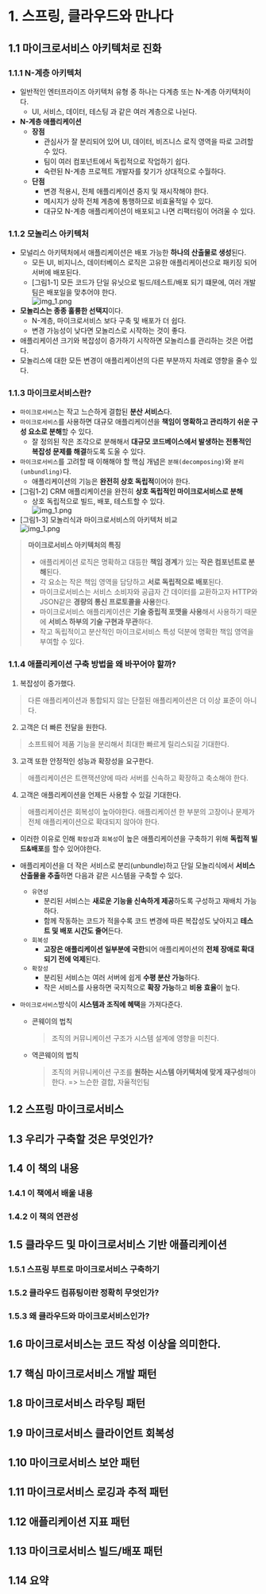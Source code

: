 # 1. 스프링, 클라우드와 만나다

## 1.1 마이크로서비스 아키텍처로 진화
### 1.1.1 N-계층 아키텍처
- 일반적인 엔터프라이즈 아키텍처 유형 중 하나는 다계층 또는 N-계층 아키텍처이다.
  - UI, 서비스, 데이터, 테스팅 과 같은 여러 계층으로 나뉜다.
- **N-계층 애플리케이션**
  - **장점**
    - 관심사가 잘 분리되어 있어 UI, 데이터, 비즈니스 로직 영역을 따로 고려할 수 있다.
    - 팀이 여러 컴포넌트에서 독립적으로 작업하기 쉽다.
    - 숙련된 N-계층 프로젝트 개발자를 찾기가 상대적으로 수월하다.
  - **단점**
    - 변경 적용시, 전체 애플리케이션 중지 및 재시작해야 한다.
    - 메시지가 상하 전체 계층에 통행하므로 비효율적일 수 있다.
    - 대규모 N-계층 애플리케이션이 배포되고 나면 리팩터링이 어려울 수 있다.

### 1.1.2 모놀리스 아키텍처
- 모널리스 아키텍처에서 애플리케이션은 배포 가능한 **하나의 산출물로 생성**된다.
  - 모든 UI, 비지니스, 데이터베이스 로직은 고유한 애플리케이션으로 패키징 되어 서버에 배포된다.
  - [그림1-1] 모든 코드가 단일 유닛으로 빌드/테스트/배포 되기 떄문에, 여러 개발 팀은 배포일을 맞추어야 한다.  
    ![img_1.png](images/ch01/img.png)  
- **모놀리스는 종종 훌륭한 선택지**이다.
  - N-계층, 마이크로서비스 보다 구축 및 배포가 더 쉽다.
  - 변경 가능성이 낮다면 모놀리스로 시작하는 것이 좋다.
- 애플리케이션 크기와 복잡성이 증가하기 시작하면 모놀리스를 관리하는 것은 어렵다.
- 모놀리스에 대한 모든 변경이 애플리케이션의 다른 부분까지 차례로 영향을 줄수 있다. 
### 1.1.3 마이크로서비스란?
- `마이크로서비스`는 작고 느슨하게 결합된 **분산 서비스**다.
- `마이크로서비스`를 사용하면 대규모 애플리케이션을 **책임이 명확하고 관리하기 쉬운 구성 요소로 분해**할 수 있다.
  - 잘 정의된 작은 조각으로 분해해서 **대규모 코드베이스에서 발생하는 전통적인 복잡성 문제를 해결**하도록 도울 수 있다.
- `마이크로서비스`를 고려할 때 이해해야 할 핵심 개념은 `분해(decomposing)`와 `분리(unbundling)`다.
  - 애플리케이션의 기능은 **완전히 상호 독립적**이어야 한다.
- [그림1-2] CRM 애플리케이션을 완전히 **상호 독립적인 마이크로서비스로 분해** 
  - 상호 독립적으로 빌드, 배포, 테스트할 수 있다.  
  ![img_1.png](images/ch01/img_1.png)  
- [그림1-3] 모놀리식과 마이크로서비스의 아키텍처 비교  
  ![img_1.png](images/ch01/img_2.png)  

> **마이크로서비스 아키텍처의 특징**
> - 애플리케이션 로직은 명확하고 대등한 **책임 경계**가 있는 **작은 컴포넌트로 분해**된다.
> - 각 요소는 작은 책임 영역을 담당하고 **서로 독립적으로 배포**된다.
> - 마이크로서비스는 서비스 소비자와 공급자 간 데이터를 교환하고자 HTTP와 JSON같은 **경량의 통신 프로토콜을 사용**한다.
> - 마이크로서비스 애플리케이션은 **기술 중립적 포맷을 사용**해서 사용하기 때문에 **서비스 하부의 기술 구현과 무관**하다.
> - 작고 독립적이고 분산적인 마이크로서비스 특성 덕분에 명확한 책임 영역을 부여할 수 있다.

### 1.1.4 애플리케이션 구축 방법을 왜 바꾸어야 할까?
1. 복잡성이 증가했다.
  > 다른 애플리케이션과 통합되지 않는 단절된 애플리케이션은 더 이상 표준이 아니다.
2. 고객은 더 빠른 전달을 원한다.
  > 소프트웨어 제품 기능을 분리해서 최대한 빠르게 릴리스되길 기대한다.
3. 고객 또한 안정적인 성능과 확장성을 요구한다.
  > 애플리케이션은 트랜잭션양에 따라 서버를 신속하고 확장하고 축소해야 한다.
4. 고객은 애플리케이션을 언제든 사용할 수 있길 기대한다.
  > 애플리케이션은 회복성이 높아야한다. 애플리케이션 한 부분의 고장이나 문제가 전체 애플리케이션으로 확대되지 않아야 한다.

- 이러한 이유로 인해 `확장성`과 `회복성`이 높은 애플리케이션을 구축하기 위해 **독립적 빌드&배포**를 할수 있어야한다. 
- 애플리케이션을 더 작은 서비스로 분리(unbundle)하고 단일 모놀리식에서 **서비스 산출물을 추출**하면 다음과 같은 시스템을 구축할 수 있다.
  - `유연성`
    - 분리된 서비스는 **새로운 기능을 신속하게 제공**하도록 구성하고 재배치 가능하다.
    - 함께 작동하는 코드가 적을수록 코드 변경에 따른 복잡성도 낮아지고 **테스트 및 배포 시간도 줄어**든다.
  - `회복성`
    - **고장은 애플리케이션 일부분에 국한**되어 애플리케이션의 **전체 장애로 확대되기 전에 억제**된다.
  - `확장성`
    - 분리된 서비스는 여러 서버에 쉽게 **수평 분산 가능**하다. 
    - 작은 서비스를 사용하면 국지적으로 **확장 가능**하고 **비용 효율**이 높다. 

- `마이크로서비스`방식이 **시스템과 조직에 혜택**을 가져다준다.
  - 콘웨이의 법칙
    > 조직의 커뮤니케이션 구조가 시스템 설계에 영향을 미친다.
  - 역콘웨이의 법칙
    > 조직의 커뮤니케이션 구조를 **원하는 시스템 아키텍처에 맞게 재구성**해야 한다. => 느슨한 결합, 자율적인팀


## 1.2 스프링 마이크로서비스

## 1.3 우리가 구축할 것은 무엇인가?
## 1.4 이 책의 내용
### 1.4.1 이 책에서 배울 내용
### 1.4.2 이 책의 연관성

## 1.5 클라우드 및 마이크로서비스 기반 애플리케이션
### 1.5.1 스프링 부트로 마이크로서비스 구축하기
### 1.5.2 클라우드 컴퓨팅이란 정확히 무엇인가?
### 1.5.3 왜 클라우드와 마이크로서비스인가?
## 1.6 마이크로서비스는 코드 작성 이상을 의미한다.
## 1.7 핵심 마이크로서비스 개발 패턴



## 1.8 마이크로서비스 라우팅 패턴
## 1.9 마이크로서비스 클라이언트 회복성
## 1.10 마이크로서비스 보안 패턴
## 1.11 마이크로서비스 로깅과 추적 패턴
## 1.12 애플리케이션 지표 패턴
## 1.13 마이크로서비스 빌드/배포 패턴
## 1.14 요약

